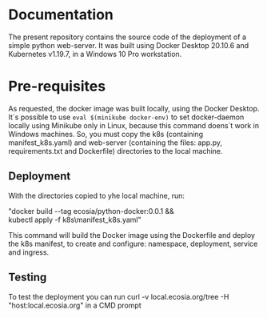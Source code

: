 <h1>Documentation</h1>

The present repository contains the source code of the deployment of a simple python web-server.
It was built using Docker Desktop 20.10.6 and Kubernetes v1.19.7, in a Windows 10 Pro workstation.

<h1>Pre-requisites</h1>

As requested,  the docker image was built locally, using the Docker Desktop. It´s possible to use `eval $(minikube docker-env)` to set docker-daemon locally using Minikube only in Linux, because this command doens´t work in Windows machines.
So, you must copy the k8s (containing manifest_k8s.yaml) and web-server (containing the files: app.py, requirements.txt and Dockerfile) directories to the local machine.

<h2>Deployment</h2>

With the directories copied to yhe local machine, run:

"docker build --tag ecosia/python-docker:0.0.1 && \
kubectl apply -f k8s\manifest_k8s.yaml"

This command will build the Docker image using the Dockerfile and deploy the k8s manifest, to create and configure: namespace, deployment, service and ingress.

<h2>Testing</h2>

To test the deployment you can run curl -v local.ecosia.org/tree -H "host:local.ecosia.org" in a CMD prompt
